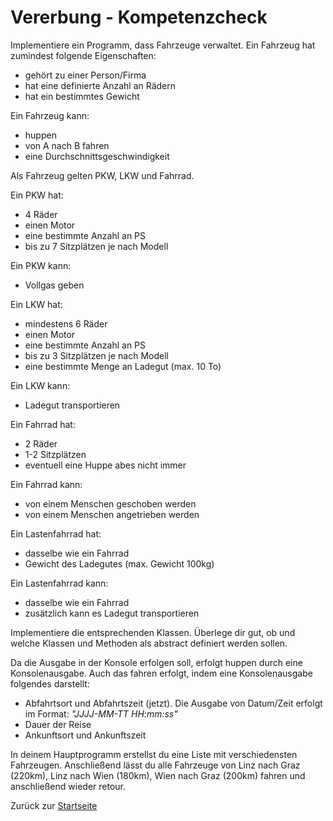 # Vererbung - Kompetenzcheck

Implementiere ein Programm, dass Fahrzeuge verwaltet. Ein Fahrzeug hat zumindest folgende Eigenschaften:
- gehört zu einer Person/Firma
- hat eine definierte Anzahl an Rädern
- hat ein bestimmtes Gewicht

Ein Fahrzeug kann:
- huppen
- von A nach B fahren
- eine Durchschnittsgeschwindigkeit

Als Fahrzeug gelten PKW, LKW und Fahrrad.

Ein PKW hat:
- 4 Räder
- einen Motor
- eine bestimmte Anzahl an PS
- bis zu 7 Sitzplätzen je nach Modell

Ein PKW kann:
- Vollgas geben

Ein LKW hat:
- mindestens 6 Räder
- einen Motor
- eine bestimmte Anzahl an PS
- bis zu 3 Sitzplätzen je nach Modell
- eine bestimmte Menge an Ladegut (max. 10 To)

Ein LKW kann:
- Ladegut transportieren

Ein Fahrrad hat:
- 2 Räder
- 1-2 Sitzplätzen
- eventuell eine Huppe abes nicht immer

Ein Fahrrad kann:
- von einem Menschen geschoben werden
- von einem Menschen angetrieben werden

Ein Lastenfahrrad hat:
- dasselbe wie ein Fahrrad
- Gewicht des Ladegutes (max. Gewicht 100kg)

Ein Lastenfahrrad kann:
- dasselbe wie ein Fahrrad
- zusätzlich kann es Ladegut transportieren

Implementiere die entsprechenden Klassen. Überlege dir gut, ob und welche Klassen und Methoden als abstract definiert werden sollen.

Da die Ausgabe in der Konsole erfolgen soll, erfolgt huppen durch eine Konsolenausgabe. Auch das fahren erfolgt, indem eine Konsolenausgabe folgendes darstellt:
- Abfahrtsort und Abfahrtszeit (jetzt). Die Ausgabe von Datum/Zeit erfolgt im Format: *"JJJJ-MM-TT HH:mm:ss"*
- Dauer der Reise
- Ankunftsort und Ankunftszeit

In deinem Hauptprogramm erstellst du eine Liste mit verschiedensten Fahrzeugen. Anschließend lässt du alle Fahrzeuge von Linz nach Graz (220km), Linz nach Wien (180km), Wien nach Graz (200km) fahren und anschließend wieder retour. 

Zurück zur [Startseite](README.md)
